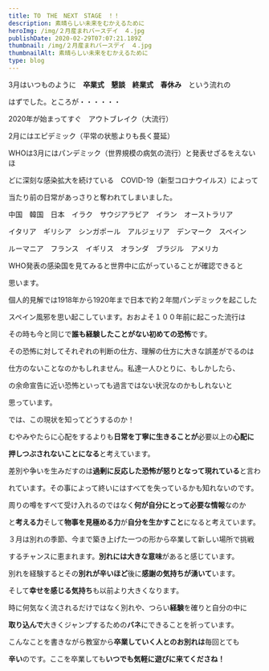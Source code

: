 ```yaml
---
title: TO　THE　NEXT　STAGE　！！
description: 素晴らしい未来をむかえるために
heroImg: /img/２月産まれバースデイ　４.jpg
publishDate: 2020-02-29T07:07:21.189Z
thumbnail: /img/２月産まれバースデイ　４.jpg
thumbnailAlt: 素晴らしい未来をむかえるために
type: blog
---
```

3月はいつものように　**卒業式**　**懇談**　**終業式**　**春休み**　という流れの

はずでした。ところが・・・・・・



2020年が始まってすぐ　アウトブレイク（大流行）　

2月にはエピデミック（平常の状態よりも長く蔓延）　

WHOは3月にはパンデミック（世界規模の病気の流行）と発表せざるをえないほ

どに深刻な感染拡大を続けている　COVID-19（新型コロナウイルス）によって

当たり前の日常があっさりと奪われてしまいました。



中国　韓国　日本　イラク　サウジアラビア　イラン　オーストラリア　

イタリア　ギリシア　シンガポール　アルジェリア　デンマーク　スペイン　

ルーマニア　フランス　イギリス　オランダ　ブラジル　アメリカ　

WHO発表の感染国を見てみると世界中に広がっていることが確認できると

思います。

個人的見解では1918年から1920年まで日本で約２年間パンデミックを起こした

スペイン風邪を思い起こしています。おおよそ１００年前に起こった流行は

その時も今と同じで**誰も経験したことがない初めての恐怖**です。



その恐怖に対してそれぞれの判断の仕方、理解の仕方に大きな誤差がでるのは

仕方のないことなのかもしれません。私達一人ひとりに、もしかしたら、

の余命宣告に近い恐怖といっても過言ではない状況なのかもしれないと

思っています。



では、この現状を知ってどうするのか！

むやみやたらに心配をするよりも**日常を丁寧に生きることが**必要以上の**心配に**

**押しつぶされないことになる**と考えています。

差別や争いを生みだすのは**過剰に反応した恐怖が怒りとなって現れている**と言わ

れています。その事によって終いにはすべてを失っているかも知れないのです。

周りの噂をすべて受け入れるのではなく**何が自分にとって必要な情報**なのか

と**考える力**そして**物事を見極める力**が**自分を生かすこと**になると考えています。



３月は別れの季節、今まで築き上げた一つの形から卒業して新しい場所で挑戦

するチャンスに恵まれます。**別れには大きな意味**があると感じています。

別れを経験するとその**別れが辛いほど**後に**感謝の気持ちが湧いて**います。

そして**幸せを感じる気持ち**も以前より大きくなります。

時に何気なく流されるだけではなく別れや、つらい**経験**を確りと自分の中に

**取り込んで**大きくジャンプするための**バネ**にできることを祈っています。



こんなことを書きながら教室から**卒業していく人とのお別れは**毎回とても

**辛い**のです。ここを卒業しても**いつでも気軽に遊びに来てくださね！**
